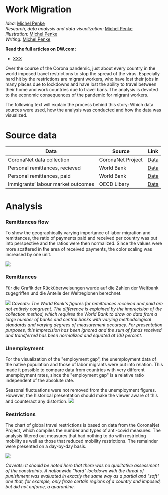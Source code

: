 

# Work Migration

_Idea:_  [Michel Penke](https://michelpenke.de)\
_Research, data analysis and data visualization:_  [Michel Penke](https://michelpenke.de)\
_Illustration:_ [Michel Penke](https://michelpenke.de)\
_Writing:_  [Michel Penke](https://michelpenke.de)

**Read the full articles on DW.com:**
- [XXX](https://www.dw.com/en/xxx)

Over the course of the Corona pandemic, just about every country in the world imposed travel restrictions to stop the spread of the virus. Especially hard hit by the restrictions are migrant workers, who have lost their jobs in many places due to lockdowns and have lost the ability to travel between their home and work countries due to travel bans. The analysis is devoted to the economic consequences of the pandemic for migrant workers. 

The following text will explain the process behind this story: Which data sources were used, how the analysis was conducted and how the data was visualized.

# Source data



| **Data** | **Source** | **Link** |
| --- | --- | --- |
| CoronaNet data collection | CoronaNet Project| [Data](https://www.coronanet-project.org)  |
| Personal remittances, recieved | World Bank | [Data](https://data.worldbank.org/indicator/BX.TRF.PWKR.CD.DT) |
| Personal remittances, paid | World Bank | [Data](https://data.worldbank.org/indicator/BM.TRF.PWKR.CD.DT) |
| Immigrants’ labour market outcomes  | OECD Libary | [Data](https://www.oecd-ilibrary.org/sites/29f23e9d-en/1/3/1/index.html?itemId=/content/publication/29f23e9d-en&_csp_=a9da7d4f182770aaa63ad86232529333&itemIGO=oecd&itemContentType=book#section-d1e10989) |


# Analysis
### Remittances flow

To show the geographically varying importance of labor migration and remittances, the ratio of payments paid and received per country was put into perspective and the ratios were then normalized. Since the values were more scattered in the area of received payments, the color scaling was increased by one unit. 

![](graphics/362_en_work-migration_global-flow.png)

### Remittances
Für die Grafik der Rücküberweisungen wurde auf die Zahlen der Weltbank zugegriffen und die Anteile der Weltregionen berechnet. 

![](graphics/365_en_work-migration_remittances.png)
_Caveats: The World Bank's figures for remittances received and paid are not entirely congruent. The difference is explained by the imprecision of the collection method, which requires the World Bank to draw on data from a large number of banks and central banks with varying methodological standards and varying degrees of measurement accuracy. For presentation purposes, this imprecision has been ignored and the sum of funds received and transferred has been normalized and equated at 100 percent._

### Unemployment
For the visualization of the "employment gap", the unemployment data of the native population and those of labor migrants were put into relation. This made it possible to compare data from countries with very different unemployment rates, since the "employment gap" is a relative ratio independent of the absolute rate. 

Seasonal fluctuations were not removed from the unemployment figures. However, the historical presentation should make the viewer aware of this and counteract any distortion. 
![](graphics/364_en_work-migration_unemployment.png)

### Restrictions
The chart of global travel restrictions is based on data from the CoronaNet Project, which compiles the number and types of anti-covid measures. The analysis filtered out measures that had nothing to do with restricting mobility as well as those that reduced mobility restrictions. The remainder were presented on a day-by-day basis. 

![](graphics/363_en_work-migration_restrictions.png)

_Caveats: It should be noted here that there was no qualitative assessment of the constraints. A nationwide "hard" lockdown with the threat of punishment was evaluated in exactly the same way as a partial and "soft" one that, for example, only froze certain regions of a country and imposed, but did not enforce, a quarantine._
